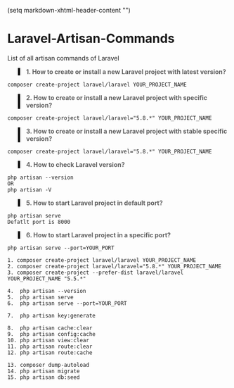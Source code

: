 (setq markdown-xhtml-header-content
      "<style type='text/css'>
blockquote {
    border-left: 5px solid #000000;
}
</style>")

# Laravel-Artisan-Commands
List of all artisan commands of Laravel

> **1. How to create or install a new Laravel project with latest version?**
```
composer create-project laravel/laravel YOUR_PROJECT_NAME 
```

> **2. How to create or install a new Laravel project with specific version?**
```
composer create-project laravel/laravel="5.8.*" YOUR_PROJECT_NAME 
```

> **3. How to create or install a new Laravel project with stable specific version?**
```
composer create-project laravel/laravel="5.8.*" YOUR_PROJECT_NAME 
```

> **4. How to check Laravel version?**
```
php artisan --version
OR
php artisan -V
```

> **5. How to start Laravel project in default port?**
```
php artisan serve
Defatlt port is 8000
```

> **6. How to start Laravel project in a specific port?**
```
php artisan serve --port=YOUR_PORT
```

```
1. composer create-project laravel/laravel YOUR_PROJECT_NAME 
2. composer create-project laravel/laravel="5.8.*" YOUR_PROJECT_NAME
3. composer create-project --prefer-dist laravel/laravel YOUR_PROJECT_NAME "5.5.*"

4.  php artisan --version
5.  php artisan serve
6.  php artisan serve --port=YOUR_PORT

7.  php artisan key:generate

8.  php artisan cache:clear
9.  php artisan config:cache
10. php artisan view:clear
11. php artisan route:clear
12. php artisan route:cache

13. composer dump-autoload
14. php artisan migrate
15. php artisan db:seed
```
